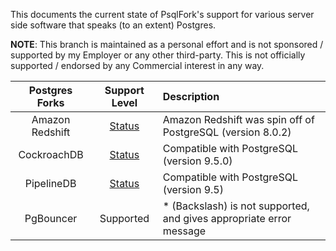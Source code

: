 This documents the current state of PsqlFork's support for various server side software that speaks (to an extent) Postgres.

**NOTE**: This branch is maintained as a personal effort and is not sponsored / supported by my Employer or any other third-party. This is not officially supported / endorsed by any Commercial interest in any way.

Postgres Forks | Support Level | Description
:-------------:| :-----------: | :----------
Amazon Redshift | [Status](https://github.com/robins/postgres/blob/forks/src/bin/psql/README_redshift.md) | Amazon Redshift was spin off of PostgreSQL (version 8.0.2)
CockroachDB | [Status](https://github.com/robins/postgres/blob/forks/src/bin/psql/README_cockroachdb.md) | Compatible with PostgreSQL (version 9.5.0)
PipelineDB | [Status](https://github.com/robins/postgres/blob/forks/src/bin/psql/README_pipelinedb.md) | Compatible with PostgreSQL (version 9.5)
PgBouncer | Supported | \* (Backslash) is not supported, and gives appropriate error message